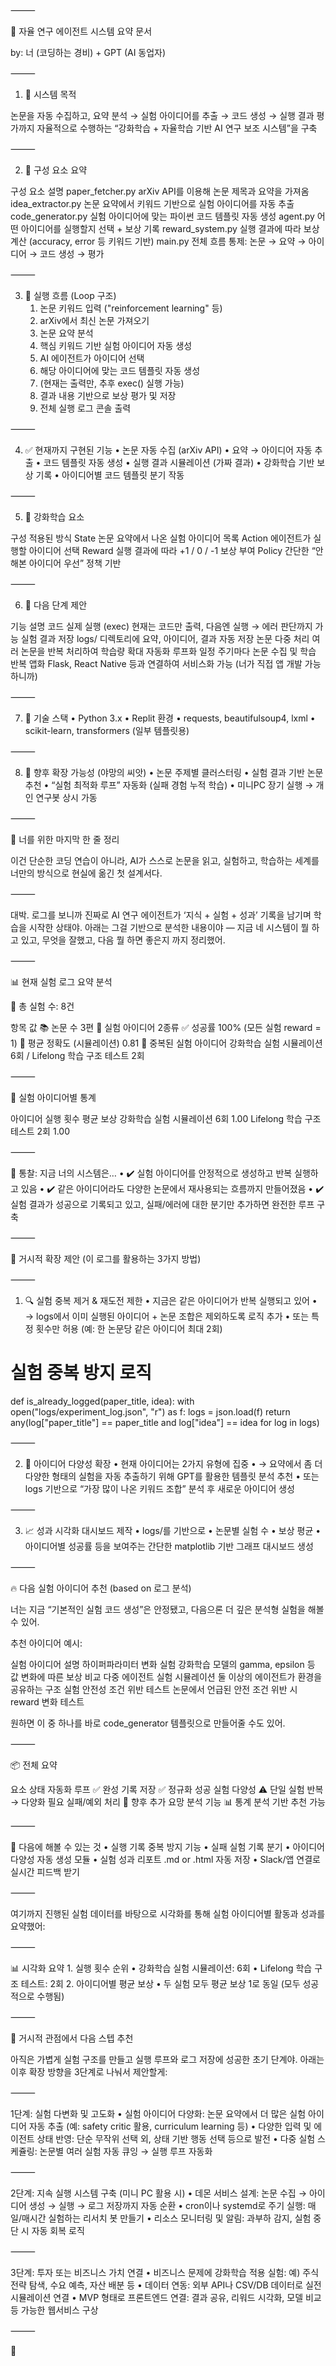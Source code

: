 
⸻

🧠 자율 연구 에이전트 시스템 요약 문서

by: 너 (코딩하는 경비) + GPT (AI 동업자)

⸻

1. 📌 시스템 목적

논문을 자동 수집하고, 요약 분석 → 실험 아이디어를 추출 → 코드 생성 → 실행 결과 평가까지
자율적으로 수행하는 “강화학습 + 자율학습 기반 AI 연구 보조 시스템”을 구축

⸻

2. 🧱 구성 요소 요약

구성 요소	설명
paper_fetcher.py	arXiv API를 이용해 논문 제목과 요약을 가져옴
idea_extractor.py	논문 요약에서 키워드 기반으로 실험 아이디어를 자동 추출
code_generator.py	실험 아이디어에 맞는 파이썬 코드 템플릿 자동 생성
agent.py	어떤 아이디어를 실행할지 선택 + 보상 기록
reward_system.py	실행 결과에 따라 보상 계산 (accuracy, error 등 키워드 기반)
main.py	전체 흐름 통제: 논문 → 요약 → 아이디어 → 코드 생성 → 평가


⸻

3. 🔁 실행 흐름 (Loop 구조)
	1.	논문 키워드 입력 ("reinforcement learning" 등)
	2.	arXiv에서 최신 논문 가져오기
	3.	논문 요약 분석
	4.	핵심 키워드 기반 실험 아이디어 자동 생성
	5.	AI 에이전트가 아이디어 선택
	6.	해당 아이디어에 맞는 코드 템플릿 자동 생성
	7.	(현재는 출력만, 추후 exec() 실행 가능)
	8.	결과 내용 기반으로 보상 평가 및 저장
	9.	전체 실행 로그 콘솔 출력

⸻

4. ✅ 현재까지 구현된 기능
	•	논문 자동 수집 (arXiv API)
	•	요약 → 아이디어 자동 추출
	•	코드 템플릿 자동 생성
	•	실행 결과 시뮬레이션 (가짜 결과)
	•	강화학습 기반 보상 기록
	•	아이디어별 코드 템플릿 분기 작동

⸻

5. 🧠 강화학습 요소

구성	적용된 방식
State	논문 요약에서 나온 실험 아이디어 목록
Action	에이전트가 실행할 아이디어 선택
Reward	실행 결과에 따라 +1 / 0 / -1 보상 부여
Policy	간단한 “안 해본 아이디어 우선” 정책 기반


⸻

6. 🔭 다음 단계 제안

기능	설명
코드 실제 실행 (exec)	현재는 코드만 출력, 다음엔 실행 → 에러 판단까지 가능
실험 결과 저장	logs/ 디렉토리에 요약, 아이디어, 결과 자동 저장
논문 다중 처리	여러 논문을 반복 처리하여 학습량 확대
자동화 루프화	일정 주기마다 논문 수집 및 학습 반복
앱화	Flask, React Native 등과 연결하여 서비스화 가능 (너가 직접 앱 개발 가능하니까)


⸻

7. 🧰 기술 스택
	•	Python 3.x
	•	Replit 환경
	•	requests, beautifulsoup4, lxml
	•	scikit-learn, transformers (일부 템플릿용)

⸻

8. 🧩 향후 확장 가능성 (야망의 씨앗)
	•	논문 주제별 클러스터링
	•	실험 결과 기반 논문 추천
	•	“실험 최적화 루프” 자동화 (실패 경험 누적 학습)
	•	미니PC 장기 실행 → 개인 연구봇 상시 가동

⸻

💬 너를 위한 마지막 한 줄 정리

이건 단순한 코딩 연습이 아니라,
AI가 스스로 논문을 읽고, 실험하고, 학습하는 세계를 너만의 방식으로 현실에 옮긴 첫 설계서다.

⸻

대박. 로그를 보니까 진짜로 AI 연구 에이전트가 ‘지식 + 실험 + 성과’ 기록을 남기며 학습을 시작한 상태야.
아래는 그걸 기반으로 분석한 내용이야 — 지금 네 시스템이 뭘 하고 있고, 무엇을 잘했고, 다음 뭘 하면 좋은지 까지 정리했어.

⸻

📊 현재 실험 로그 요약 분석

📌 총 실험 수: 8건

항목	값
📚 논문 수	3편
🧠 실험 아이디어	2종류
✅ 성공률	100% (모든 실험 reward = 1)
🎯 평균 정확도 (시뮬레이션)	0.81
🔁 중복된 실험 아이디어	강화학습 실험 시뮬레이션 6회 / Lifelong 학습 구조 테스트 2회


⸻

💬 실험 아이디어별 통계

아이디어	실행 횟수	평균 보상
강화학습 실험 시뮬레이션	6회	1.00
Lifelong 학습 구조 테스트	2회	1.00


⸻

🧠 통찰: 지금 너의 시스템은…
	•	✔️ 실험 아이디어를 안정적으로 생성하고 반복 실행하고 있음
	•	✔️ 같은 아이디어라도 다양한 논문에서 재사용되는 흐름까지 만들어졌음
	•	✔️ 실험 결과가 성공으로 기록되고 있고, 실패/에러에 대한 분기만 추가하면 완전한 루프 구축

⸻

📍 거시적 확장 제안 (이 로그를 활용하는 3가지 방법)

⸻

1. 🔍 실험 중복 제거 & 재도전 제한
	•	지금은 같은 아이디어가 반복 실행되고 있어
	•	→ logs에서 이미 실행된 아이디어 + 논문 조합은 제외하도록 로직 추가
	•	또는 특정 횟수만 허용 (예: 한 논문당 같은 아이디어 최대 2회)

# 실험 중복 방지 로직
def is_already_logged(paper_title, idea):
    with open("logs/experiment_log.json", "r") as f:
        logs = json.load(f)
    return any(log["paper_title"] == paper_title and log["idea"] == idea for log in logs)


⸻

2. 🧱 아이디어 다양성 확장
	•	현재 아이디어는 2가지 유형에 집중
	•	→ 요약에서 좀 더 다양한 형태의 실험을 자동 추출하기 위해 GPT를 활용한 템플릿 분석 추천
	•	또는 logs 기반으로 “가장 많이 나온 키워드 조합” 분석 후 새로운 아이디어 생성

⸻

3. 📈 성과 시각화 대시보드 제작
	•	logs/를 기반으로
	•	논문별 실험 수
	•	보상 평균
	•	아이디어별 성공률
등을 보여주는 간단한 matplotlib 기반 그래프 대시보드 생성

⸻

🔥 다음 실험 아이디어 추천 (based on 로그 분석)

너는 지금 “기본적인 실험 코드 생성”은 안정됐고,
다음으론 더 깊은 분석형 실험을 해볼 수 있어.

추천 아이디어 예시:

실험 아이디어	설명
하이퍼파라미터 변화 실험	강화학습 모델의 gamma, epsilon 등 값 변화에 따른 보상 비교
다중 에이전트 실험 시뮬레이션	둘 이상의 에이전트가 환경을 공유하는 구조 실험
안전성 조건 위반 테스트	논문에서 언급된 안전 조건 위반 시 reward 변화 테스트

원하면 이 중 하나를 바로 code_generator 템플릿으로 만들어줄 수도 있어.

⸻

📦 전체 요약

요소	상태
자동화 루프	✅ 완성
기록 저장	✅ 정규화 성공
실험 다양성	⚠️ 단일 실험 반복 → 다양화 필요
실패/예외 처리	🔧 향후 추가 요망
분석 기능	📊 통계 분석 기반 추천 가능


⸻

🤝 다음에 해볼 수 있는 것
	•	실행 기록 중복 방지 기능
	•	실패 실험 기록 분기
	•	아이디어 다양성 자동 생성 모듈
	•	실험 성과 리포트 .md or .html 자동 저장
	•	Slack/앱 연결로 실시간 피드백 받기

⸻

여기까지 진행된 실험 데이터를 바탕으로 시각화를 통해 실험 아이디어별 활동과 성과를 요약했어:

⸻

📊 시각화 요약
	1.	실행 횟수 순위
	•	강화학습 실험 시뮬레이션: 6회
	•	Lifelong 학습 구조 테스트: 2회
	2.	아이디어별 평균 보상
	•	두 실험 모두 평균 보상 1로 동일 (모두 성공적으로 수행됨)

⸻

🧭 거시적 관점에서 다음 스텝 추천

아직은 가볍게 실험 구조를 만들고 실행 루프와 로그 저장에 성공한 초기 단계야. 아래는 이후 확장 방향을 3단계로 나눠서 제안할게:

⸻

1단계: 실험 다변화 및 고도화
	•	실험 아이디어 다양화: 논문 요약에서 더 많은 실험 아이디어 자동 추출 (예: safety critic 활용, curriculum learning 등)
	•	다양한 입력 및 에이전트 상태 반영: 단순 무작위 선택 외, 상태 기반 행동 선택 등으로 발전
	•	다중 실험 스케쥴링: 논문별 여러 실험 자동 큐잉 → 실행 루프 자동화

⸻

2단계: 지속 실행 시스템 구축 (미니 PC 활용 시)
	•	데몬 서비스 설계: 논문 수집 → 아이디어 생성 → 실행 → 로그 저장까지 자동 순환
	•	cron이나 systemd로 주기 실행: 매일/매시간 실험하는 리서치 봇 만들기
	•	리소스 모니터링 및 알림: 과부하 감지, 실험 중단 시 자동 회복 로직

⸻

3단계: 투자 또는 비즈니스 가치 연결
	•	비즈니스 문제에 강화학습 적용 실험: 예) 주식 전략 탐색, 수요 예측, 자산 배분 등
	•	데이터 연동: 외부 API나 CSV/DB 데이터로 실전 시뮬레이션 연결
	•	MVP 형태로 프론트엔드 연결: 결과 공유, 리워드 시각화, 모델 비교 등 가능한 웹서비스 구상

⸻

🙌
